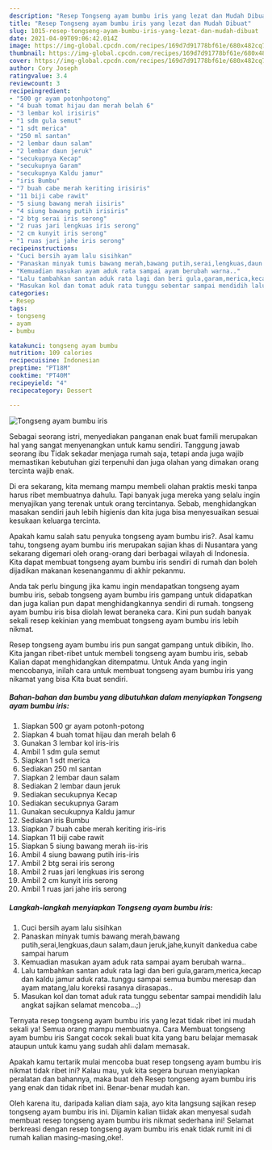 ```yaml
---
description: "Resep Tongseng ayam bumbu iris yang lezat dan Mudah Dibuat"
title: "Resep Tongseng ayam bumbu iris yang lezat dan Mudah Dibuat"
slug: 1015-resep-tongseng-ayam-bumbu-iris-yang-lezat-dan-mudah-dibuat
date: 2021-04-09T09:06:42.014Z
image: https://img-global.cpcdn.com/recipes/169d7d91778bf61e/680x482cq70/tongseng-ayam-bumbu-iris-foto-resep-utama.jpg
thumbnail: https://img-global.cpcdn.com/recipes/169d7d91778bf61e/680x482cq70/tongseng-ayam-bumbu-iris-foto-resep-utama.jpg
cover: https://img-global.cpcdn.com/recipes/169d7d91778bf61e/680x482cq70/tongseng-ayam-bumbu-iris-foto-resep-utama.jpg
author: Cory Joseph
ratingvalue: 3.4
reviewcount: 3
recipeingredient:
- "500 gr ayam potonhpotong"
- "4 buah tomat hijau dan merah belah 6"
- "3 lembar kol irisiris"
- "1 sdm gula semut"
- "1 sdt merica"
- "250 ml santan"
- "2 lembar daun salam"
- "2 lembar daun jeruk"
- "secukupnya Kecap"
- "secukupnya Garam"
- "secukupnya Kaldu jamur"
- "iris Bumbu"
- "7 buah cabe merah keriting irisiris"
- "11 biji cabe rawit"
- "5 siung bawang merah iisiris"
- "4 siung bawang putih irisiris"
- "2 btg serai iris serong"
- "2 ruas jari lengkuas iris serong"
- "2 cm kunyit iris serong"
- "1 ruas jari jahe iris serong"
recipeinstructions:
- "Cuci bersih ayam lalu sisihkan"
- "Panaskan minyak tumis bawang merah,bawang putih,serai,lengkuas,daun salam,daun jeruk,jahe,kunyit dankedua cabe sampai harum"
- "Kemuadian masukan ayam aduk rata sampai ayam berubah warna.."
- "Lalu tambahkan santan aduk rata lagi dan beri gula,garam,merica,kecap dan kaldu jamur aduk rata..tunggu sampai semua bumbu meresap dan ayam matang,lalu koreksi rasanya dirasapas.."
- "Masukan kol dan tomat aduk rata tunggu sebentar sampai mendidih lalu angkat sajikan selamat mencoba...;)"
categories:
- Resep
tags:
- tongseng
- ayam
- bumbu

katakunci: tongseng ayam bumbu 
nutrition: 109 calories
recipecuisine: Indonesian
preptime: "PT18M"
cooktime: "PT40M"
recipeyield: "4"
recipecategory: Dessert

---
```



![Tongseng ayam bumbu iris](https://img-global.cpcdn.com/recipes/169d7d91778bf61e/680x482cq70/tongseng-ayam-bumbu-iris-foto-resep-utama.jpg)

Sebagai seorang istri, menyediakan panganan enak buat famili merupakan hal yang sangat menyenangkan untuk kamu sendiri. Tanggung jawab seorang ibu Tidak sekadar menjaga rumah saja, tetapi anda juga wajib memastikan kebutuhan gizi terpenuhi dan juga olahan yang dimakan orang tercinta wajib enak.

Di era  sekarang, kita memang mampu membeli olahan praktis meski tanpa harus ribet membuatnya dahulu. Tapi banyak juga mereka yang selalu ingin menyajikan yang terenak untuk orang tercintanya. Sebab, menghidangkan masakan sendiri jauh lebih higienis dan kita juga bisa menyesuaikan sesuai kesukaan keluarga tercinta. 



Apakah kamu salah satu penyuka tongseng ayam bumbu iris?. Asal kamu tahu, tongseng ayam bumbu iris merupakan sajian khas di Nusantara yang sekarang digemari oleh orang-orang dari berbagai wilayah di Indonesia. Kita dapat membuat tongseng ayam bumbu iris sendiri di rumah dan boleh dijadikan makanan kesenanganmu di akhir pekanmu.

Anda tak perlu bingung jika kamu ingin mendapatkan tongseng ayam bumbu iris, sebab tongseng ayam bumbu iris gampang untuk didapatkan dan juga kalian pun dapat menghidangkannya sendiri di rumah. tongseng ayam bumbu iris bisa diolah lewat beraneka cara. Kini pun sudah banyak sekali resep kekinian yang membuat tongseng ayam bumbu iris lebih nikmat.

Resep tongseng ayam bumbu iris pun sangat gampang untuk dibikin, lho. Kita jangan ribet-ribet untuk membeli tongseng ayam bumbu iris, sebab Kalian dapat menghidangkan ditempatmu. Untuk Anda yang ingin mencobanya, inilah cara untuk membuat tongseng ayam bumbu iris yang nikamat yang bisa Kita buat sendiri.

<!--inarticleads1-->

##### Bahan-bahan dan bumbu yang dibutuhkan dalam menyiapkan Tongseng ayam bumbu iris:

1. Siapkan 500 gr ayam potonh-potong
1. Siapkan 4 buah tomat hijau dan merah belah 6
1. Gunakan 3 lembar kol iris-iris
1. Ambil 1 sdm gula semut
1. Siapkan 1 sdt merica
1. Sediakan 250 ml santan
1. Siapkan 2 lembar daun salam
1. Sediakan 2 lembar daun jeruk
1. Sediakan secukupnya Kecap
1. Sediakan secukupnya Garam
1. Gunakan secukupnya Kaldu jamur
1. Sediakan iris Bumbu
1. Siapkan 7 buah cabe merah keriting iris-iris
1. Siapkan 11 biji cabe rawit
1. Siapkan 5 siung bawang merah iis-iris
1. Ambil 4 siung bawang putih iris-iris
1. Ambil 2 btg serai iris serong
1. Ambil 2 ruas jari lengkuas iris serong
1. Ambil 2 cm kunyit iris serong
1. Ambil 1 ruas jari jahe iris serong




<!--inarticleads2-->

##### Langkah-langkah menyiapkan Tongseng ayam bumbu iris:

1. Cuci bersih ayam lalu sisihkan
1. Panaskan minyak tumis bawang merah,bawang putih,serai,lengkuas,daun salam,daun jeruk,jahe,kunyit dankedua cabe sampai harum
1. Kemuadian masukan ayam aduk rata sampai ayam berubah warna..
1. Lalu tambahkan santan aduk rata lagi dan beri gula,garam,merica,kecap dan kaldu jamur aduk rata..tunggu sampai semua bumbu meresap dan ayam matang,lalu koreksi rasanya dirasapas..
1. Masukan kol dan tomat aduk rata tunggu sebentar sampai mendidih lalu angkat sajikan selamat mencoba...;)




Ternyata resep tongseng ayam bumbu iris yang lezat tidak ribet ini mudah sekali ya! Semua orang mampu membuatnya. Cara Membuat tongseng ayam bumbu iris Sangat cocok sekali buat kita yang baru belajar memasak ataupun untuk kamu yang sudah ahli dalam memasak.

Apakah kamu tertarik mulai mencoba buat resep tongseng ayam bumbu iris nikmat tidak ribet ini? Kalau mau, yuk kita segera buruan menyiapkan peralatan dan bahannya, maka buat deh Resep tongseng ayam bumbu iris yang enak dan tidak ribet ini. Benar-benar mudah kan. 

Oleh karena itu, daripada kalian diam saja, ayo kita langsung sajikan resep tongseng ayam bumbu iris ini. Dijamin kalian tiidak akan menyesal sudah membuat resep tongseng ayam bumbu iris nikmat sederhana ini! Selamat berkreasi dengan resep tongseng ayam bumbu iris enak tidak rumit ini di rumah kalian masing-masing,oke!.

